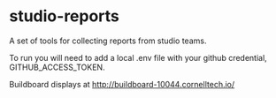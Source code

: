# studio-reports

A set of tools for collecting reports from studio teams.

To run you will need to add a local .env file with your github credential, GITHUB_ACCESS_TOKEN.

Buildboard displays at http://buildboard-10044.cornelltech.io/
